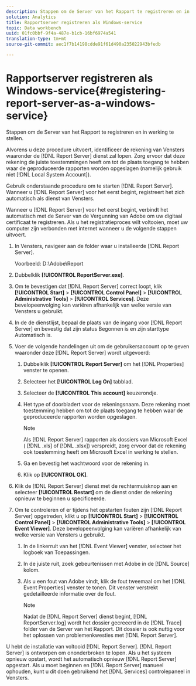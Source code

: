 ```yaml
---
description: Stappen om de Server van het Rapport te registreren en in werking te stellen.
solution: Analytics
title: Rapportserver registreren als Windows-service
topic: Data workbench
uuid: 01fc0bbf-9f4a-487e-b1cb-16bf6974a541
translation-type: tm+mt
source-git-commit: aec1f7b14198cdde91f61d490a235022943bfedb

---
```



# Rapportserver registreren als Windows-service{#registering-report-server-as-a-windows-service}

Stappen om de Server van het Rapport te registreren en in werking te stellen.

Alvorens u deze procedure uitvoert, identificeer de rekening van Vensters waaronder de [!DNL Report Server] dienst zal lopen. Zorg ervoor dat deze rekening de juiste toestemmingen heeft om tot de plaats toegang te hebben waar de geproduceerde rapporten worden opgeslagen (namelijk gebruik niet [!DNL Local System Account]).

Gebruik onderstaande procedure om te starten [!DNL Report Server]. Wanneer u [!DNL Report Server] voor het eerst begint, registreert het zich automatisch als dienst van Vensters.

Wanneer u [!DNL Report Server] voor het eerst begint, verbindt het automatisch met de Server van de Vergunning van Adobe om uw digitaal certificaat te registreren. Als u het registratieproces wilt voltooien, moet uw computer zijn verbonden met internet wanneer u de volgende stappen uitvoert.

1. In Vensters, navigeer aan de folder waar u installeerde [!DNL Report Server].

   Voorbeeld: D:\Adobe\Report

1. Dubbelklik **[!UICONTROL ReportServer.exe]**.
1. Om te bevestigen dat [!DNL Report Server] correct loopt, klik **[!UICONTROL Start]** > **[!UICONTROL Control Panel]** > **[!UICONTROL Administrative Tools]** > **[!UICONTROL Services]**. Deze bevelopeenvolging kan variëren afhankelijk van welke versie van Vensters u gebruikt.
1. In de de dienstlijst, bepaal de plaats van de ingang voor [!DNL Report Server] en bevestig dat zijn status Begonnen is en zijn starttype Automatisch is.
1. Voer de volgende handelingen uit om de gebruikersaccount op te geven waaronder deze [!DNL Report Server] wordt uitgevoerd:

   1. Dubbelklik **[!UICONTROL Report Server]** om het [!DNL Properties] venster te openen.

   1. Selecteer het **[!UICONTROL Log On]** tabblad.
   1. Selecteer de **[!UICONTROL This account]** keuzerondje.
   1. Het type of doorbladert voor de rekeningsnaam. Deze rekening moet toestemming hebben om tot de plaats toegang te hebben waar de geproduceerde rapporten worden opgeslagen.

      >[!NOTE]
      >
      >Als [!DNL Report Server] rapporten als dossiers van Microsoft Excel ( [!DNL .xls] of [!DNL .xlsx]) verspreidt, zorg ervoor dat de rekening ook toestemming heeft om Microsoft Excel in werking te stellen.

   1. Ga en bevestig het wachtwoord voor de rekening in.
   1. Klik op **[!UICONTROL OK]**.

1. Klik de [!DNL Report Server] dienst met de rechtermuisknop aan en selecteer **[!UICONTROL Restart]** om de dienst onder de rekening opnieuw te beginnen u specificeerde.
1. Om te controleren of er tijdens het opstarten fouten zijn [!DNL Report Server] opgetreden, klikt u op **[!UICONTROL Start]** > **[!UICONTROL Control Panel]** > **[!UICONTROL Administrative Tools]** > **[!UICONTROL Event Viewer]**. Deze bevelopeenvolging kan variëren afhankelijk van welke versie van Vensters u gebruikt.

   1. In de linkerruit van het [!DNL Event Viewer] venster, selecteer het logboek van Toepassingen.
   1. In de juiste ruit, zoek gebeurtenissen met Adobe in de [!DNL Source] kolom.
   1. Als u een fout van Adobe vindt, klik de fout tweemaal om het [!DNL Event Properties] venster te tonen. Dit venster verstrekt gedetailleerde informatie over de fout.

      >[!NOTE]
      >
      >Nadat de [!DNL Report Server] dienst begint, [!DNL ReportServer.log] wordt het dossier gecreeerd in de [!DNL Trace] folder van de Server van het Rapport. Dit dossier is ook nuttig voor het oplossen van problemenkwesties met [!DNL Report Server].

U hebt de installatie van voltooid [!DNL Report Server]. [!DNL Report Server] is ontworpen om ononderbroken te lopen. Als u het systeem opnieuw opstart, wordt het automatisch opnieuw [!DNL Report Server] opgestart. Als u moet beginnen en [!DNL Report Server] manueel ophouden, kunt u dit doen gebruikend het [!DNL Services] controlepaneel in Vensters.
